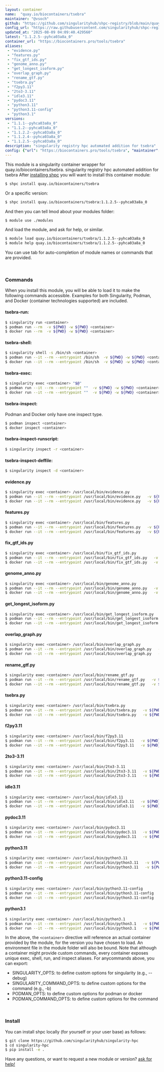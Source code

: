 ```yaml
---
layout: container
name:  "quay.io/biocontainers/tsebra"
maintainer: "@vsoch"
github: "https://github.com/singularityhub/shpc-registry/blob/main/quay.io/biocontainers/tsebra/container.yaml"
config_url: "https://raw.githubusercontent.com/singularityhub/shpc-registry/main/quay.io/biocontainers/tsebra/container.yaml"
updated_at: "2025-08-09 04:09:40.429560"
latest: "1.1.2.5--pyhca03a8a_0"
container_url: "https://biocontainers.pro/tools/tsebra"
aliases:
 - "evidence.py"
 - "features.py"
 - "fix_gtf_ids.py"
 - "genome_anno.py"
 - "get_longest_isoform.py"
 - "overlap_graph.py"
 - "rename_gtf.py"
 - "tsebra.py"
 - "f2py3.11"
 - "2to3-3.11"
 - "idle3.11"
 - "pydoc3.11"
 - "python3.11"
 - "python3.11-config"
 - "python3.1"
versions:
 - "1.1.1--pyhca03a8a_0"
 - "1.1.2--pyhca03a8a_0"
 - "1.1.2.2--pyhca03a8a_0"
 - "1.1.2.4--pyhca03a8a_0"
 - "1.1.2.5--pyhca03a8a_0"
description: "singularity registry hpc automated addition for tsebra"
config: {"url": "https://biocontainers.pro/tools/tsebra", "maintainer": "@vsoch", "description": "singularity registry hpc automated addition for tsebra", "latest": {"1.1.2.5--pyhca03a8a_0": "sha256:123dad62998b9cc2fb2b0d7590eeed4b678b6e41ce05c8a50b271a55922e52ef"}, "tags": {"1.1.1--pyhca03a8a_0": "sha256:9203773dc6c39f1448b1eddd9ab33cb5b05409ba84fb939e110f89f21e464fdf", "1.1.2--pyhca03a8a_0": "sha256:cf1d149ccbe505772a95fb61ac39fe41a59ac23968d7aaa9ab67054161fa9102", "1.1.2.2--pyhca03a8a_0": "sha256:eb2c66ec0e47a8d56b20ec6a6fe713ba1f47e5bf0ce6ef035122f893616a2282", "1.1.2.4--pyhca03a8a_0": "sha256:211158a8c75e560bf2e7a4f899b988c12634768eabfe8707c0f6bd9adc547f43", "1.1.2.5--pyhca03a8a_0": "sha256:123dad62998b9cc2fb2b0d7590eeed4b678b6e41ce05c8a50b271a55922e52ef"}, "docker": "quay.io/biocontainers/tsebra", "aliases": {"evidence.py": "/usr/local/bin/evidence.py", "features.py": "/usr/local/bin/features.py", "fix_gtf_ids.py": "/usr/local/bin/fix_gtf_ids.py", "genome_anno.py": "/usr/local/bin/genome_anno.py", "get_longest_isoform.py": "/usr/local/bin/get_longest_isoform.py", "overlap_graph.py": "/usr/local/bin/overlap_graph.py", "rename_gtf.py": "/usr/local/bin/rename_gtf.py", "tsebra.py": "/usr/local/bin/tsebra.py", "f2py3.11": "/usr/local/bin/f2py3.11", "2to3-3.11": "/usr/local/bin/2to3-3.11", "idle3.11": "/usr/local/bin/idle3.11", "pydoc3.11": "/usr/local/bin/pydoc3.11", "python3.11": "/usr/local/bin/python3.11", "python3.11-config": "/usr/local/bin/python3.11-config", "python3.1": "/usr/local/bin/python3.1"}}
---
```


This module is a singularity container wrapper for quay.io/biocontainers/tsebra.
singularity registry hpc automated addition for tsebra
After [installing shpc](#install) you will want to install this container module:


```bash
$ shpc install quay.io/biocontainers/tsebra
```

Or a specific version:

```bash
$ shpc install quay.io/biocontainers/tsebra:1.1.2.5--pyhca03a8a_0
```

And then you can tell lmod about your modules folder:

```bash
$ module use ./modules
```

And load the module, and ask for help, or similar.

```bash
$ module load quay.io/biocontainers/tsebra/1.1.2.5--pyhca03a8a_0
$ module help quay.io/biocontainers/tsebra/1.1.2.5--pyhca03a8a_0
```

You can use tab for auto-completion of module names or commands that are provided.

<br>

### Commands

When you install this module, you will be able to load it to make the following commands accessible.
Examples for both Singularity, Podman, and Docker (container technologies supported) are included.

#### tsebra-run:

```bash
$ singularity run <container>
$ podman run --rm  -v ${PWD} -w ${PWD} <container>
$ docker run --rm  -v ${PWD} -w ${PWD} <container>
```

#### tsebra-shell:

```bash
$ singularity shell -s /bin/sh <container>
$ podman run --it --rm --entrypoint /bin/sh  -v ${PWD} -w ${PWD} <container>
$ docker run --it --rm --entrypoint /bin/sh  -v ${PWD} -w ${PWD} <container>
```

#### tsebra-exec:

```bash
$ singularity exec <container> "$@"
$ podman run --it --rm --entrypoint ""  -v ${PWD} -w ${PWD} <container> "$@"
$ docker run --it --rm --entrypoint ""  -v ${PWD} -w ${PWD} <container> "$@"
```

#### tsebra-inspect:

Podman and Docker only have one inspect type.

```bash
$ podman inspect <container>
$ docker inspect <container>
```

#### tsebra-inspect-runscript:

```bash
$ singularity inspect -r <container>
```

#### tsebra-inspect-deffile:

```bash
$ singularity inspect -d <container>
```


#### evidence.py

```bash
$ singularity exec <container> /usr/local/bin/evidence.py
$ podman run --it --rm --entrypoint /usr/local/bin/evidence.py   -v ${PWD} -w ${PWD} <container> -c " $@"
$ docker run --it --rm --entrypoint /usr/local/bin/evidence.py   -v ${PWD} -w ${PWD} <container> -c " $@"
```


#### features.py

```bash
$ singularity exec <container> /usr/local/bin/features.py
$ podman run --it --rm --entrypoint /usr/local/bin/features.py   -v ${PWD} -w ${PWD} <container> -c " $@"
$ docker run --it --rm --entrypoint /usr/local/bin/features.py   -v ${PWD} -w ${PWD} <container> -c " $@"
```


#### fix_gtf_ids.py

```bash
$ singularity exec <container> /usr/local/bin/fix_gtf_ids.py
$ podman run --it --rm --entrypoint /usr/local/bin/fix_gtf_ids.py   -v ${PWD} -w ${PWD} <container> -c " $@"
$ docker run --it --rm --entrypoint /usr/local/bin/fix_gtf_ids.py   -v ${PWD} -w ${PWD} <container> -c " $@"
```


#### genome_anno.py

```bash
$ singularity exec <container> /usr/local/bin/genome_anno.py
$ podman run --it --rm --entrypoint /usr/local/bin/genome_anno.py   -v ${PWD} -w ${PWD} <container> -c " $@"
$ docker run --it --rm --entrypoint /usr/local/bin/genome_anno.py   -v ${PWD} -w ${PWD} <container> -c " $@"
```


#### get_longest_isoform.py

```bash
$ singularity exec <container> /usr/local/bin/get_longest_isoform.py
$ podman run --it --rm --entrypoint /usr/local/bin/get_longest_isoform.py   -v ${PWD} -w ${PWD} <container> -c " $@"
$ docker run --it --rm --entrypoint /usr/local/bin/get_longest_isoform.py   -v ${PWD} -w ${PWD} <container> -c " $@"
```


#### overlap_graph.py

```bash
$ singularity exec <container> /usr/local/bin/overlap_graph.py
$ podman run --it --rm --entrypoint /usr/local/bin/overlap_graph.py   -v ${PWD} -w ${PWD} <container> -c " $@"
$ docker run --it --rm --entrypoint /usr/local/bin/overlap_graph.py   -v ${PWD} -w ${PWD} <container> -c " $@"
```


#### rename_gtf.py

```bash
$ singularity exec <container> /usr/local/bin/rename_gtf.py
$ podman run --it --rm --entrypoint /usr/local/bin/rename_gtf.py   -v ${PWD} -w ${PWD} <container> -c " $@"
$ docker run --it --rm --entrypoint /usr/local/bin/rename_gtf.py   -v ${PWD} -w ${PWD} <container> -c " $@"
```


#### tsebra.py

```bash
$ singularity exec <container> /usr/local/bin/tsebra.py
$ podman run --it --rm --entrypoint /usr/local/bin/tsebra.py   -v ${PWD} -w ${PWD} <container> -c " $@"
$ docker run --it --rm --entrypoint /usr/local/bin/tsebra.py   -v ${PWD} -w ${PWD} <container> -c " $@"
```


#### f2py3.11

```bash
$ singularity exec <container> /usr/local/bin/f2py3.11
$ podman run --it --rm --entrypoint /usr/local/bin/f2py3.11   -v ${PWD} -w ${PWD} <container> -c " $@"
$ docker run --it --rm --entrypoint /usr/local/bin/f2py3.11   -v ${PWD} -w ${PWD} <container> -c " $@"
```


#### 2to3-3.11

```bash
$ singularity exec <container> /usr/local/bin/2to3-3.11
$ podman run --it --rm --entrypoint /usr/local/bin/2to3-3.11   -v ${PWD} -w ${PWD} <container> -c " $@"
$ docker run --it --rm --entrypoint /usr/local/bin/2to3-3.11   -v ${PWD} -w ${PWD} <container> -c " $@"
```


#### idle3.11

```bash
$ singularity exec <container> /usr/local/bin/idle3.11
$ podman run --it --rm --entrypoint /usr/local/bin/idle3.11   -v ${PWD} -w ${PWD} <container> -c " $@"
$ docker run --it --rm --entrypoint /usr/local/bin/idle3.11   -v ${PWD} -w ${PWD} <container> -c " $@"
```


#### pydoc3.11

```bash
$ singularity exec <container> /usr/local/bin/pydoc3.11
$ podman run --it --rm --entrypoint /usr/local/bin/pydoc3.11   -v ${PWD} -w ${PWD} <container> -c " $@"
$ docker run --it --rm --entrypoint /usr/local/bin/pydoc3.11   -v ${PWD} -w ${PWD} <container> -c " $@"
```


#### python3.11

```bash
$ singularity exec <container> /usr/local/bin/python3.11
$ podman run --it --rm --entrypoint /usr/local/bin/python3.11   -v ${PWD} -w ${PWD} <container> -c " $@"
$ docker run --it --rm --entrypoint /usr/local/bin/python3.11   -v ${PWD} -w ${PWD} <container> -c " $@"
```


#### python3.11-config

```bash
$ singularity exec <container> /usr/local/bin/python3.11-config
$ podman run --it --rm --entrypoint /usr/local/bin/python3.11-config   -v ${PWD} -w ${PWD} <container> -c " $@"
$ docker run --it --rm --entrypoint /usr/local/bin/python3.11-config   -v ${PWD} -w ${PWD} <container> -c " $@"
```


#### python3.1

```bash
$ singularity exec <container> /usr/local/bin/python3.1
$ podman run --it --rm --entrypoint /usr/local/bin/python3.1   -v ${PWD} -w ${PWD} <container> -c " $@"
$ docker run --it --rm --entrypoint /usr/local/bin/python3.1   -v ${PWD} -w ${PWD} <container> -c " $@"
```



In the above, the `<container>` directive will reference an actual container provided
by the module, for the version you have chosen to load. An environment file in the
module folder will also be bound. Note that although a container
might provide custom commands, every container exposes unique exec, shell, run, and
inspect aliases. For anycommands above, you can export:

 - SINGULARITY_OPTS: to define custom options for singularity (e.g., --debug)
 - SINGULARITY_COMMAND_OPTS: to define custom options for the command (e.g., -b)
 - PODMAN_OPTS: to define custom options for podman or docker
 - PODMAN_COMMAND_OPTS: to define custom options for the command

<br>

### Install

You can install shpc locally (for yourself or your user base) as follows:

```bash
$ git clone https://github.com/singularityhub/singularity-hpc
$ cd singularity-hpc
$ pip install -e .
```

Have any questions, or want to request a new module or version? [ask for help!](https://github.com/singularityhub/singularity-hpc/issues)